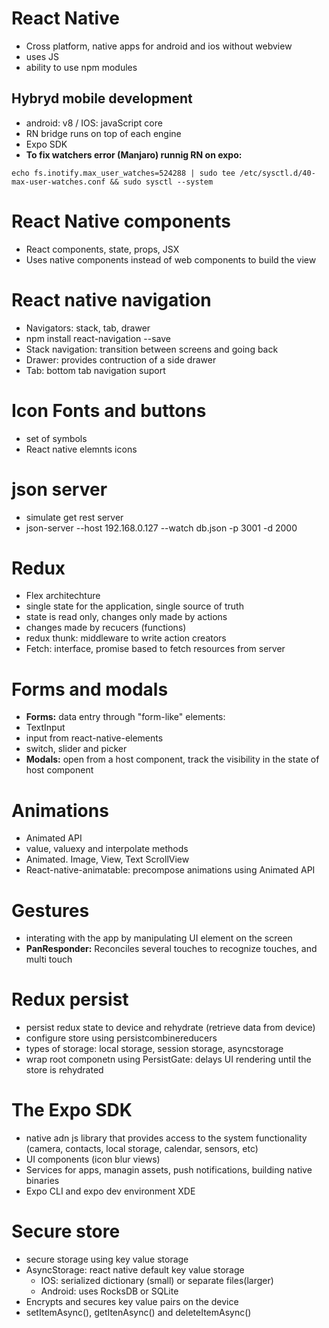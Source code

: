 # React Native
- Cross platform, native apps for android and ios without webview
- uses JS
- ability to use npm modules
## Hybryd mobile development
- android: v8 / IOS: javaScript core
- RN bridge runs on top of each engine
- Expo SDK
- **To fix watchers error (Manjaro) runnig RN on expo:**
```shell
echo fs.inotify.max_user_watches=524288 | sudo tee /etc/sysctl.d/40-max-user-watches.conf && sudo sysctl --system
```
# React Native components
- React components, state, props, JSX
- Uses native components instead of web components to build the view
# React native navigation
- Navigators: stack, tab, drawer
- npm install react-navigation --save
- Stack navigation: transition between screens and going back
- Drawer: provides contruction of a side drawer
- Tab: bottom tab navigation suport
# Icon Fonts and buttons
- set of symbols
- React native elemnts icons
# json server
- simulate get rest server
- json-server --host 192.168.0.127 --watch db.json -p 3001 -d 2000
# Redux
- Flex architechture
- single state for the application, single source of truth
- state is read only, changes only made by actions
- changes made by recucers (functions)
- redux thunk: middleware to write action creators
- Fetch: interface, promise based to fetch resources from server
# Forms and modals
- **Forms:** data entry through "form-like" elements:
 - TextInput
 - input from react-native-elements
 - switch, slider and picker
- **Modals:** open from a host component, track the visibility in the state of host component
# Animations
- Animated API
- value, valuexy and interpolate methods
- Animated. Image, View, Text ScrollView
- React-native-animatable: precompose animations using Animated API
 # Gestures
 - interating with the app by manipulating UI element on the screen
 - **PanResponder:** Reconciles several touches to recognize touches, and multi touch
 # Redux persist
 - persist redux state to device and rehydrate (retrieve data from device) 
 - configure store using persistcombinereducers
 - types of storage: local storage, session storage, asyncstorage
 - wrap root componetn using PersistGate: delays UI rendering until the store is rehydrated
 # The Expo SDK
 - native adn js library that provides access to the system functionality (camera, contacts, local storage, calendar, sensors, etc)
 - UI components (icon blur views)
 - Services for apps, managin assets, push notifications, building native binaries
 - Expo CLI and expo dev environment XDE
 # Secure store
 - secure storage using key value storage
 - AsyncStorage: react native default key value storage
    - IOS: serialized dictionary (small) or separate files(larger)
    - Android: uses RocksDB or SQLite
- Encrypts and secures key value pairs on the device
- setItemAsync(), getItenAsync() and deleteItemAsync()

 



